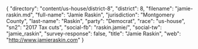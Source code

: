{
  "directory": "content/us-house/district-8",
  "district": 8,
  "filename": "jamie-raskin.md",
  "full-name": "Jamie Raskin",
  "jurisdiction": "Montgomery County",
  "last-name": "Raskin",
  "party": "Democrat",
  "race": "us-house",
  "sn2": "2017 Tax cuts",
  "social-fb": "raskin.jamie/",
  "social-tw": "jamie_raskin",
  "survey-response": false,
  "title": "Jamie Raskin",
  "web": "http://www.jamieraskin.com"
}
